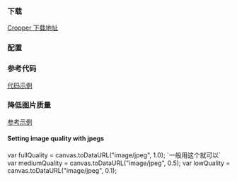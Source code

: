 ### 下载
[Cropper 下载地址](https://github.com/fengyuanchen/cropper)

### 配置


### 参考代码
[代码示例](http://finalshares.com/3g-read-run?tid=425&fid=55)

### 降低图片质量
[参考示例](https://developer.mozilla.org/en-US/docs/Web/API/HTMLCanvasElement/toDataURL)
#### Setting image quality with jpegs
<javascript>
    var fullQuality = canvas.toDataURL("image/jpeg", 1.0);  
    `一般用这个就可以`
    var mediumQuality = canvas.toDataURL("image/jpeg", 0.5);  
    var lowQuality = canvas.toDataURL("image/jpeg", 0.1);  
</javascript>
